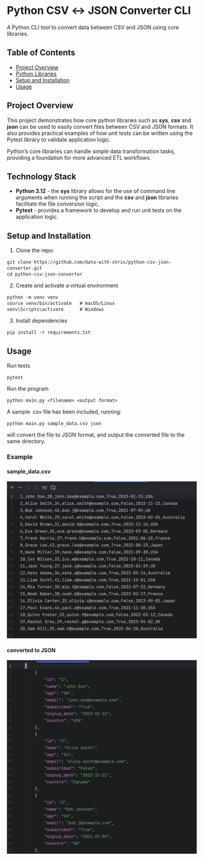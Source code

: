 # Python CSV ↔ JSON Converter CLI

A Python CLI tool to convert data between CSV and JSON using core libraries. 

## Table of Contents
- [Project Overview](#project-overview)
- [Python Libraries](#python-libraries)
- [Setup and Installation](#setup-and-installation)
- [Usage](#usage)

## Project Overview
This project demonstrates how core python libraries such as **sys**, **csv** and **json** can be used to easily convert files between CSV and JSON formats. It also provides practical examples of how unit tests can be written using the Pytest library to validate application logic.

Python’s core libraries can handle simple data transformation tasks, providing a foundation for more advanced ETL workflows.

## Technology Stack
- **Python 3.12** - the **sys** library allows for the use of command line arguments when running the script and the **csv** and **json** libraries facilitate the file conversion logic.
- **Pytest** - provides a framework to develop and run unit tests on the application logic.


## Setup and Installation
1. Clone the repo:
```
git clone https://github.com/data-with-chris/python-csv-json-converter.git
cd python-csv-json-converter
```
2. Create and activate a virtual environment
```
python -m venv venv
source venv/bin/activate   # macOS/Linux
venv\Scripts\activate      # Windows
```
3. Install dependencies
```
pip install -r requirements.txt
```
## Usage
Run tests
```
pytest
```
Run the program
```
python main.py <filename> <output format>
```
A sample .csv file has been included, running:
```
python main.py sample_data.csv json
```
will convert the file to JSON format, and output the converted file to the same directory.

### Example

#### sample_data.csv
![sample_csv](csv_sample.png)

#### converted to JSON
![json_conversion](json_conversion_sample.png)


